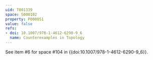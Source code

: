 ```yaml
---
uid: T001339
space: S000102
property: P000051
value: false
refs:
- doi: 10.1007/978-1-4612-6290-9_6
  name: Counterexamples in Topology
---
```


See item #6 for space #104 in {{doi:10.1007/978-1-4612-6290-9_6}}.
